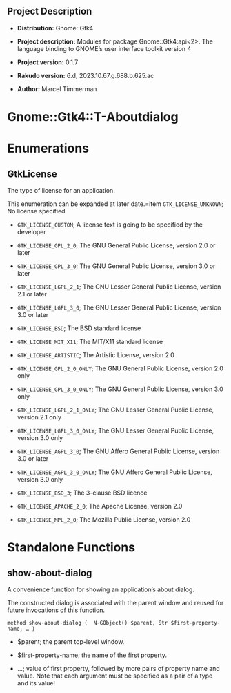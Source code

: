 Project Description
-------------------

  * **Distribution:** Gnome::Gtk4

  * **Project description:** Modules for package Gnome::Gtk4:api<2>. The language binding to GNOME’s user interface toolkit version 4

  * **Project version:** 0.1.7

  * **Rakudo version:** 6.d, 2023.10.67.g.688.b.625.ac

  * **Author:** Marcel Timmerman

Gnome::Gtk4::T-Aboutdialog
==========================

Enumerations
============

GtkLicense
----------

The type of license for an application.

This enumeration can be expanded at later date.=item `GTK_LICENSE_UNKNOWN`; No license specified

  * `GTK_LICENSE_CUSTOM`; A license text is going to be specified by the developer

  * `GTK_LICENSE_GPL_2_0`; The GNU General Public License, version 2.0 or later

  * `GTK_LICENSE_GPL_3_0`; The GNU General Public License, version 3.0 or later

  * `GTK_LICENSE_LGPL_2_1`; The GNU Lesser General Public License, version 2.1 or later

  * `GTK_LICENSE_LGPL_3_0`; The GNU Lesser General Public License, version 3.0 or later

  * `GTK_LICENSE_BSD`; The BSD standard license

  * `GTK_LICENSE_MIT_X11`; The MIT/X11 standard license

  * `GTK_LICENSE_ARTISTIC`; The Artistic License, version 2.0

  * `GTK_LICENSE_GPL_2_0_ONLY`; The GNU General Public License, version 2.0 only

  * `GTK_LICENSE_GPL_3_0_ONLY`; The GNU General Public License, version 3.0 only

  * `GTK_LICENSE_LGPL_2_1_ONLY`; The GNU Lesser General Public License, version 2.1 only

  * `GTK_LICENSE_LGPL_3_0_ONLY`; The GNU Lesser General Public License, version 3.0 only

  * `GTK_LICENSE_AGPL_3_0`; The GNU Affero General Public License, version 3.0 or later

  * `GTK_LICENSE_AGPL_3_0_ONLY`; The GNU Affero General Public License, version 3.0 only

  * `GTK_LICENSE_BSD_3`; The 3-clause BSD licence

  * `GTK_LICENSE_APACHE_2_0`; The Apache License, version 2.0

  * `GTK_LICENSE_MPL_2_0`; The Mozilla Public License, version 2.0

Standalone Functions
====================

show-about-dialog
-----------------

A convenience function for showing an application’s about dialog.

The constructed dialog is associated with the parent window and reused for future invocations of this function.

    method show-about-dialog (  N-GObject() $parent, Str $first-property-name, … )

  * $parent; the parent top-level window.

  * $first-property-name; the name of the first property.

  * …; value of first property, followed by more pairs of property name and value. Note that each argument must be specified as a pair of a type and its value!
